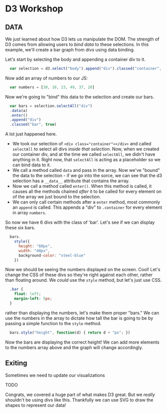 # D3 Workshop

## DATA

We just learned about how D3 lets us manipulate the DOM. The strength of D3
comes from allowing users to *bind data* to these selections. In this example,
we'll create a bar graph from divs using data binding.

Let's start by selecting the body and appending a container div to it.

```javascript
  var selection = d3.select("body").append("div").classed("container", true)
```

Now add an array of numbers to our JS:

```javascript
  var numbers = [30, 10, 23, 49, 37, 20]
```

Now we're going to "bind" this data to the selection and create our bars.

```javascript
  var bars = selection.selectAll("div")
  .data(a)
  .enter()
  .append("div")
  .classed("bar", true)
```

A lot just happened here.

* We took our selection of `<div class="container"></div>` and called `selectAll`
  to select all divs *inside that selection*. Now, when we created our container
  div, and at the time we called `selectAll`, we didn't have anything in it.
  Right now, that `selectAll` is acting as a placeholder so we can bind data to
  it.
* We call a method called `data` and pass in the array. Now we've "bound" the
  data to the selection - if we go into the sorce, we can see that the d3
  selection has a `__data__` attribute that contains the array.
* Now we call a method called `enter()`. When this method is called, it causes
  all the methods chained *after* it to be called for every element on of the
  array we just bound to the selection.
* We can only call certain methods after a `enter` method, most commonly an
  `append` is called. This appends a "div" to `.container` for every element in
  array `numbers`.

So now we have 6 divs with the class of 'bar'. Let's see if we can display these
six bars.


```javascript
  bars.
    style({
      height: "60px",
      width: "40px",
      background-color: "steel-blue"
    })
```

Now we should be seeing the numbers displayed on the screen. Cool! Let's change
the CSS of these divs so they're right against each other, rather than floating
around. We *could* use the `style` method, but let's just use CSS.

```css
  .bar {
    float: left;
    margin-left: 5px;
  }
```

rather than displaying the numbers, let's make them proper "bars." We can use
the numbers in the array to dictate how tall the bar is going to be by passing
a simple function to the `style` method.

```javascript
  bars.style("height", function(d) { return d + "px"; })
```

Now the bars are displaying the correct height! We can add more elements to the
numbers array above and the graph will change accordingly.

## Exiting

Sometimes we need to update our visualizations

TODO

Congrats, we covered a huge part of what makes D3 great. But we *really*
shouldn't be using divs like this. Thankfully we can use SVG to draw the shapes
to represent our data!
